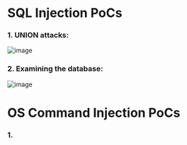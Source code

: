 # SQL Injection PoCs

### 1. UNION attacks:

![image](https://user-images.githubusercontent.com/61876488/139529122-5bd6158e-f31c-43e7-8438-bc25fc15395b.png)

### 2. Examining the database:

![image](https://user-images.githubusercontent.com/61876488/139529217-a784c437-0558-472b-869f-61cf41a87fd1.png)

# OS Command Injection PoCs

### 1. 


